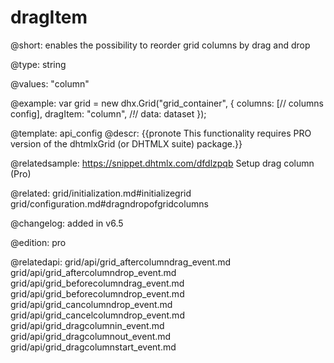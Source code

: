 dragItem
=============

@short: enables the possibility to reorder grid columns by drag and drop


@type: string

@values: "column"



@example: 
var grid = new dhx.Grid("grid_container", {
    columns: [// columns config],
    dragItem: "column", /*!*/ 
    data: dataset
});


@template:	api_config
@descr: 
{{pronote This functionality requires PRO version of the dhtmlxGrid (or DHTMLX suite) package.}}

@relatedsample: https://snippet.dhtmlx.com/dfdlzpqb	Setup drag column (Pro)

@related: 
grid/initialization.md#initializegrid
grid/configuration.md#dragndropofgridcolumns


@changelog: added in v6.5

@edition: pro

@relatedapi:
grid/api/grid_aftercolumndrag_event.md
grid/api/grid_aftercolumndrop_event.md
grid/api/grid_beforecolumndrag_event.md
grid/api/grid_beforecolumndrop_event.md
grid/api/grid_cancolumndrop_event.md
grid/api/grid_cancelcolumndrop_event.md
grid/api/grid_dragcolumnin_event.md
grid/api/grid_dragcolumnout_event.md
grid/api/grid_dragcolumnstart_event.md